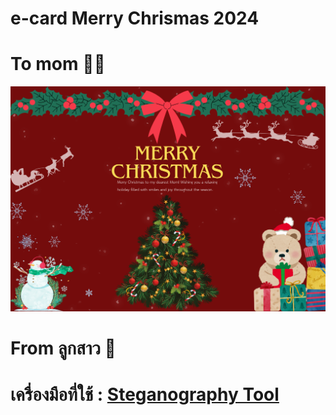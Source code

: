 # e-card Merry Chrismas 2024 
# To mom :woman::love_letter:
![e-card](e-card/e-card.png)
# From ลูกสาว :girl:
# เครื่องมือที่ใช้ : [Steganography Tool](Steganography.md)
